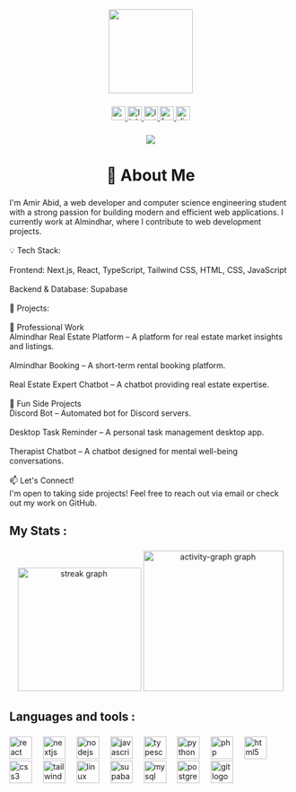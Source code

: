 <div align="center">
  <img height="150" src="https://media.giphy.com/media/cFdHXXm5GhJsc/giphy.gif?cid=790b7611yvppcvqdg386bb3y9pb37cdgwebz1c4oncg039hb&ep=v1_gifs_search&rid=giphy.gif&ct=g"  />
</div>

###

<div align="center" style="text-decoration:none">
  <a href="amirabid@gmail.com" target="_blank">
    <img src="https://img.shields.io/static/v1?message=Gmail&logo=gmail&label=&color=D14836&logoColor=white&labelColor=&style=for-the-badge" height="25" alt="gmail logo"  />
  </a>
  <a href="https://www.linkedin.com/in/amirabid/" target="_blank">
    <img src="https://img.shields.io/static/v1?message=LinkedIn&logo=linkedin&label=&color=0077B5&logoColor=white&labelColor=&style=for-the-badge" height="25" alt="linkedin logo"  />
  </a>
  <a href="https://www.instagram.com/amir___abid/" target="_blank">
    <img src="https://img.shields.io/static/v1?message=Instagram&logo=instagram&label=&color=E4405F&logoColor=white&labelColor=&style=for-the-badge" height="25" alt="instagram logo"  />
  </a>
  <a href="https://www.facebook.com/amiirabid/" target="_blank">
    <img src="https://img.shields.io/static/v1?message=Facebook&logo=facebook&label=&color=1877F2&logoColor=white&labelColor=&style=for-the-badge" height="25" alt="facebook logo"  />
  </a>
  <a href="https://discord.com/users/521374967007412229" target="_blank">
    <img src="https://img.shields.io/static/v1?message=Discord&logo=discord&label=&color=7289DA&logoColor=white&labelColor=&style=for-the-badge" height="25" alt="discord logo"  />
  </a>
</div>

###

<div align="center">
  <img src="https://visitor-badge.laobi.icu/badge?page_id=AmiirAbid.AmiirAbid&"  />
</div>

###

<h1 align="center">👋 About Me</h1>

###

<p align="left">I'm Amir Abid, a web developer and computer science engineering student with a strong passion for building modern and efficient web applications. I currently work at Almindhar, where I contribute to web development projects.<br><br>💡 Tech Stack:<br><br>Frontend: Next.js, React, TypeScript, Tailwind CSS, HTML, CSS, JavaScript<br><br>Backend & Database: Supabase<br><br>🚀 Projects:<br><br>🏢 Professional Work<br>Almindhar Real Estate Platform – A platform for real estate market insights and listings.<br><br>Almindhar Booking – A short-term rental booking platform.<br><br>Real Estate Expert Chatbot – A chatbot providing real estate expertise.<br><br>🎯 Fun Side Projects<br>Discord Bot – Automated bot for Discord servers.<br><br>Desktop Task Reminder – A personal task management desktop app.<br><br>Therapist Chatbot – A chatbot designed for mental well-being conversations.<br><br>📫 Let's Connect!<br>I'm open to taking side projects! Feel free to reach out via email or check out my work on GitHub.</p>

###

<h2 align="left">My Stats :</h2>

###

<div align="center">
  <img src="https://streak-stats.demolab.com/?user=AmiirAbid&locale=en&mode=weekly&theme=tokyonight&hide_border=true&border_radius=5&date_format=j%20M%5B%20Y%5D&order=3" height="220" alt="streak graph"  />
  <img src="https://github-readme-activity-graph.vercel.app/graph?username=AmiirAbid&theme=tokyo-night&area=true&hide_border=true&radius=8" height="250" alt="activity-graph graph"  />
</div>

###

<h2 align="left">Languages and tools :</h2>

###

<div align="left">
  <img src="https://skillicons.dev/icons?i=react" height="40" alt="react logo"  />
  <img width="12" />
  <img src="https://skillicons.dev/icons?i=nextjs" height="40" alt="nextjs logo"  />
  <img width="12" />
  <img src="https://skillicons.dev/icons?i=nodejs" height="40" alt="nodejs logo"  />
  <img width="12" />
  <img src="https://skillicons.dev/icons?i=js" height="40" alt="javascript logo"  />
  <img width="12" />
  <img src="https://skillicons.dev/icons?i=ts" height="40" alt="typescript logo"  />
  <img width="12" />
  <img src="https://skillicons.dev/icons?i=py" height="40" alt="python logo"  />
  <img width="12" />
  <img src="https://skillicons.dev/icons?i=php" height="40" alt="php logo"  />
  <img width="12" />
  <img src="https://skillicons.dev/icons?i=html" height="40" alt="html5 logo"  />
  <img width="12" />
  <img src="https://skillicons.dev/icons?i=css" height="40" alt="css3 logo"  />
  <img width="12" />
  <img src="https://skillicons.dev/icons?i=tailwind" height="40" alt="tailwindcss logo"  />
  <img width="12" />
  <img src="https://skillicons.dev/icons?i=linux" height="40" alt="linux logo"  />
  <img width="12" />
  <img src="https://skillicons.dev/icons?i=supabase" height="40" alt="supabase logo"  />
  <img width="12" />
  <img src="https://skillicons.dev/icons?i=mysql" height="40" alt="mysql logo"  />
  <img width="12" />
  <img src="https://skillicons.dev/icons?i=postgres" height="40" alt="postgresql logo"  />
  <img width="12" />
  <img src="https://skillicons.dev/icons?i=git" height="40" alt="git logo"  />
</div>

###
